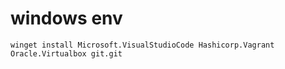 # windows env

```pwsh
winget install Microsoft.VisualStudioCode Hashicorp.Vagrant Oracle.Virtualbox git.git
```

